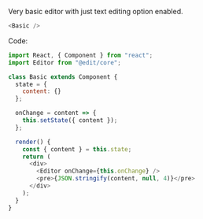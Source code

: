 Very basic editor with just text editing option enabled.

```js
<Basic />
```

Code:

```js static
import React, { Component } from "react";
import Editor from "@edit/core";

class Basic extends Component {
  state = {
    content: {}
  };

  onChange = content => {
    this.setState({ content });
  };

  render() {
    const { content } = this.state;
    return (
      <div>
        <Editor onChange={this.onChange} />
        <pre>{JSON.stringify(content, null, 4)}</pre>
      </div>
    );
  }
}
```
